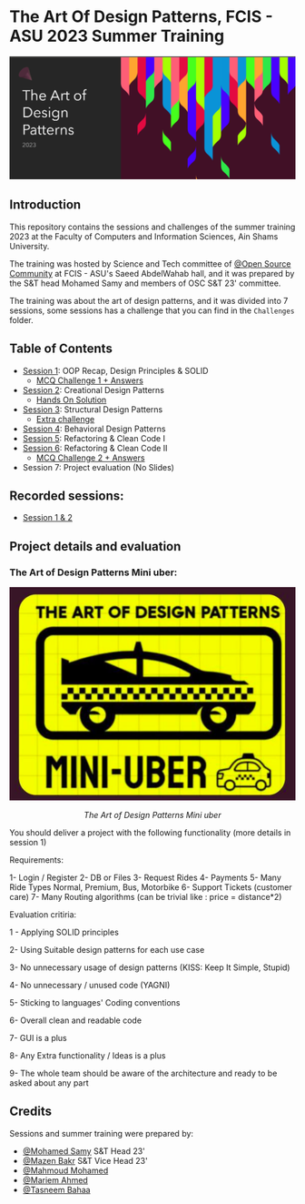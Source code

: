 # The Art Of Design Patterns, FCIS - ASU 2023 Summer Training

<p align="center">
<img src="./image/README/1700532527690.png" alt="Intro"/>
</p>

## Introduction

This repository contains the sessions and challenges of the summer training 2023 at the Faculty of Computers and Information Sciences, Ain Shams University.

The training was hosted by Science and Tech committee of [@Open Source Community](https://github.com/orgs/Open-Source-Community) at FCIS - ASU's Saeed AbdelWahab hall, and it was prepared by the S&T head Mohamed Samy and members of OSC S&T 23' committee.

The training was about the art of design patterns, and it was divided into 7 sessions, some sessions has a challenge that you can find in the `Challenges` folder.

## Table of Contents

- [Session 1](./Sessions/Lec1%20-%20Intro,%20OOP,%20UML%20and%20SOLID%20Principles.pptx): OOP Recap, Design Principles & SOLID
  - [MCQ Challenge 1 + Answers](./Challenges/Session%201%20Challenge%20&%20Answers.pdf)
- [Session 2](./Sessions/Lec2%20-%20Creational%20Design%20Patterns.pptx): Creational Design Patterns
  - [Hands On Solution](./Challenges/AbstractFactoryHandsOn.java)
- [Session 3](./Sessions/Lec3%20-%20Structural%20design%20patterns.pptx): Structural Design Patterns
    - [Extra challenge](./Challenges/Extra%20Challenge/)
- [Session 4](./Sessions/Lec4%20-%20Behavioral%20Design%20Patterns.pptx): Behavioral Design Patterns
- [Session 5](./Sessions/Lec5%20-%20Refactoring%20&%20Clean%20Code%20I.pptx): Refactoring & Clean Code I
- [Session 6](./Sessions/Lec6%20-%20Refactoring%20&%20Clean%20Code%20II.pptx): Refactoring & Clean Code II
  - [MCQ Challenge 2 + Answers](./Challenges/LEC6-Questions+Answers.pdf)
- Session 7: Project evaluation (No Slides)

## Recorded sessions:

- [Session 1 & 2](https://drive.google.com/drive/folders/1EoyToS6OJfvEbm2toDP1JMlzOzU05s_s)

## Project details and evaluation


### The Art of Design Patterns Mini uber:


<p align="center" width="60%">
<img src="./image/README/1700539361234.png" alt="Mini-Uber"/>

<p align="center"> <em>The Art of Design Patterns Mini uber</em> </p>
</p>

You should deliver a project with the following functionality (more details in session 1)

Requirements:


1- Login / Register
2- DB or Files
3- Request Rides
4- Payments
5- Many Ride Types Normal,  Premium, Bus, Motorbike
6- Support Tickets (customer care)
7- Many Routing algorithms (can be trivial like : price = distance*2)


Evaluation critiria:


1 - Applying SOLID principles

2- Using Suitable design patterns for each use case

3- No unnecessary usage of design patterns (KISS: Keep It Simple, Stupid)

4- No unnecessary / unused code (YAGNI)

5- Sticking to languages' Coding conventions

6- Overall clean and readable code

7- GUI is a plus

8- Any Extra functionality / Ideas is a plus

9- The whole team should be aware of the architecture and ready to be asked about any part


## Credits

Sessions and summer training were prepared by:

- [@Mohamed Samy](https://github.com/Mohamed-Samy26) S&T Head 23'
- [@Mazen Bakr](https://github.com/IX0XI) S&T Vice Head 23'
- [@Mahmoud Mohamed](https://github.com/mahmoudmmo)
- [@Mariem Ahmed](https://github.com/MariamAhmeddd)
- [@Tasneem Bahaa](https://github.com/Tasn-eEm)
